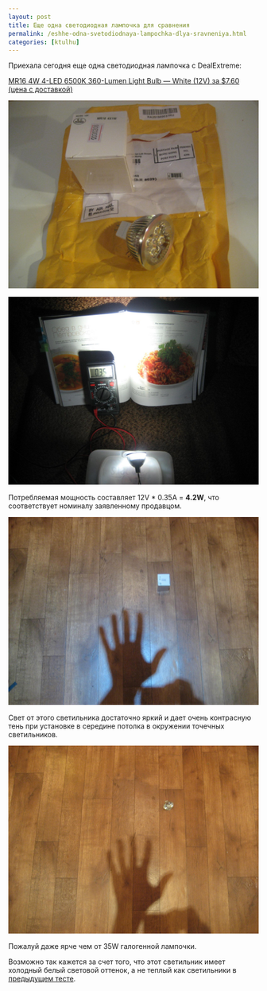 ```yaml
---
layout: post
title: Еще одна светодиодная лампочка для сравнения
permalink: /eshhe-odna-svetodiodnaya-lampochka-dlya-sravneniya.html
categories: [ktulhu]
---
```



		
Приехала сегодня еще одна светодиодная лампочка с DealExtreme:

<a href="http://www.dealextreme.com/p/mr16-4w-4-led-6500k-360-lumen-light-bulb-white-12v-30208">MR16 4W 4-LED 6500K 360-Lumen Light Bulb &#8212; White (12V) за $7.60 (цена с доставкой)</a>


![_config.yml](/images/ktulhu/eshhe-odna-svetodiodnaya-lampochka-dlya-sravneniya-1.jpg)


<span id="more-533"></span>


![_config.yml](/images/ktulhu/eshhe-odna-svetodiodnaya-lampochka-dlya-sravneniya-2.jpg)


Потребляемая мощность составляет 12V * 0.35A = <b>4.2W</b>, что соответствует номиналу заявленному продавцом.



![_config.yml](/images/ktulhu/eshhe-odna-svetodiodnaya-lampochka-dlya-sravneniya-3.jpg)


Свет от этого светильника достаточно яркий и дает очень контрасную тень при установке в середине потолка в окружении точечных светильников.



![_config.yml](/images/ktulhu/eshhe-odna-svetodiodnaya-lampochka-dlya-sravneniya-4.jpg)


Пожалуй даже ярче чем от 35W галогенной лампочки.


Возможно так кажется за счет того, что этот светильник имеет холодный белый световой оттенок, а не теплый как светильники в <a href="/sravnenie-svetodiodnyx-lampochek.html">предыдущем тесте</a>.

			
